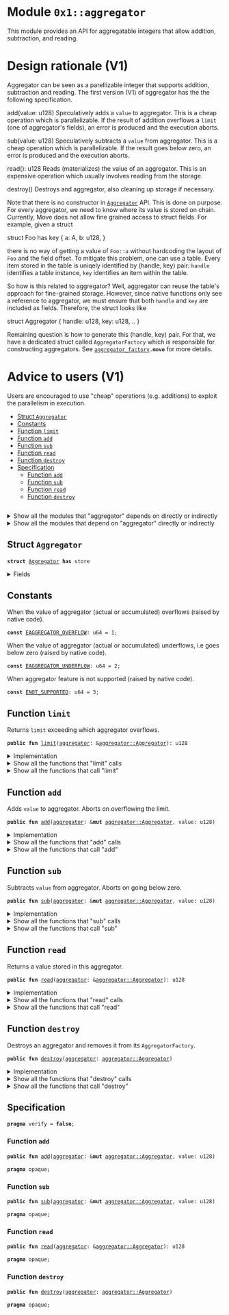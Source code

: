
<a name="0x1_aggregator"></a>

# Module `0x1::aggregator`

This module provides an API for aggregatable integers that allow addition,
subtraction, and reading.

Design rationale (V1)
=====================
Aggregator can be seen as a parellizable integer that supports addition,
subtraction and reading. The first version (V1) of aggregator has the
the following specification.

add(value: u128)
Speculatively adds a <code>value</code> to aggregator. This is a cheap operation
which is parallelizable. If the result of addition overflows a <code>limit</code>
(one of aggregator's fields), an error is produced and the execution
aborts.

sub(value: u128)
Speculatively subtracts a <code>value</code> from aggregator. This is a cheap
operation which is parallelizable. If the result goes below zero, an
error is produced and the execution aborts.

read(): u128
Reads (materializes) the value of an aggregator. This is an expensive
operation which usually involves reading from the storage.

destroy()
Destroys and aggregator, also cleaning up storage if necessary.

Note that there is no constructor in <code><a href="aggregator.md#0x1_aggregator_Aggregator">Aggregator</a></code> API. This is done on purpose.
For every aggregator, we need to know where its value is stored on chain.
Currently, Move does not allow fine grained access to struct fields. For
example, given a struct

struct Foo<A> has key {
a: A,
b: u128,
}

there is no way of getting a value of <code>Foo::a</code> without hardcoding the layout
of <code>Foo</code> and the field offset. To mitigate this problem, one can use a table.
Every item stored in the table is uniqely identified by (handle, key) pair:
<code>handle</code> identifies a table instance, <code>key</code> identifies an item within the table.

So how is this related to aggregator? Well, aggregator can reuse the table's
approach for fine-grained storage. However, since native functions only see a
reference to aggregator, we must ensure that both <code>handle</code> and <code>key</code> are
included as fields. Therefore, the struct looks like

struct Aggregator {
handle: u128,
key: u128,
..
}

Remaining question is how to generate this (handle, key) pair. For that, we have
a dedicated struct called <code>AggregatorFactory</code> which is responsible for constructing
aggregators. See <code><a href="aggregator_factory.md#0x1_aggregator_factory">aggregator_factory</a>.<b>move</b></code> for more details.

Advice to users (V1)
====================
Users are encouraged to use "cheap" operations (e.g. additions) to exploit the
parallelism in execution.


-  [Struct `Aggregator`](#0x1_aggregator_Aggregator)
-  [Constants](#@Constants_0)
-  [Function `limit`](#0x1_aggregator_limit)
-  [Function `add`](#0x1_aggregator_add)
-  [Function `sub`](#0x1_aggregator_sub)
-  [Function `read`](#0x1_aggregator_read)
-  [Function `destroy`](#0x1_aggregator_destroy)
-  [Specification](#@Specification_1)
    -  [Function `add`](#@Specification_1_add)
    -  [Function `sub`](#@Specification_1_sub)
    -  [Function `read`](#@Specification_1_read)
    -  [Function `destroy`](#@Specification_1_destroy)


<pre><code></code></pre>



<details>
<summary>Show all the modules that "aggregator" depends on directly or indirectly</summary>


![](img/aggregator_forward_dep.svg)


</details>

<details>
<summary>Show all the modules that depend on "aggregator" directly or indirectly</summary>


![](img/aggregator_backward_dep.svg)


</details>

<a name="0x1_aggregator_Aggregator"></a>

## Struct `Aggregator`



<pre><code><b>struct</b> <a href="aggregator.md#0x1_aggregator_Aggregator">Aggregator</a> <b>has</b> store
</code></pre>



<details>
<summary>Fields</summary>


<dl>
<dt>
<code>handle: <b>address</b></code>
</dt>
<dd>

</dd>
<dt>
<code>key: <b>address</b></code>
</dt>
<dd>

</dd>
<dt>
<code>limit: u128</code>
</dt>
<dd>

</dd>
</dl>


</details>

<a name="@Constants_0"></a>

## Constants


<a name="0x1_aggregator_EAGGREGATOR_OVERFLOW"></a>

When the value of aggregator (actual or accumulated) overflows (raised by native code).


<pre><code><b>const</b> <a href="aggregator.md#0x1_aggregator_EAGGREGATOR_OVERFLOW">EAGGREGATOR_OVERFLOW</a>: u64 = 1;
</code></pre>



<a name="0x1_aggregator_EAGGREGATOR_UNDERFLOW"></a>

When the value of aggregator (actual or accumulated) underflows, i.e goes below zero (raised by native code).


<pre><code><b>const</b> <a href="aggregator.md#0x1_aggregator_EAGGREGATOR_UNDERFLOW">EAGGREGATOR_UNDERFLOW</a>: u64 = 2;
</code></pre>



<a name="0x1_aggregator_ENOT_SUPPORTED"></a>

When aggregator feature is not supported (raised by native code).


<pre><code><b>const</b> <a href="aggregator.md#0x1_aggregator_ENOT_SUPPORTED">ENOT_SUPPORTED</a>: u64 = 3;
</code></pre>



<a name="0x1_aggregator_limit"></a>

## Function `limit`

Returns <code>limit</code> exceeding which aggregator overflows.


<pre><code><b>public</b> <b>fun</b> <a href="aggregator.md#0x1_aggregator_limit">limit</a>(<a href="aggregator.md#0x1_aggregator">aggregator</a>: &<a href="aggregator.md#0x1_aggregator_Aggregator">aggregator::Aggregator</a>): u128
</code></pre>



<details>
<summary>Implementation</summary>


<pre><code><b>public</b> <b>fun</b> <a href="aggregator.md#0x1_aggregator_limit">limit</a>(<a href="aggregator.md#0x1_aggregator">aggregator</a>: &<a href="aggregator.md#0x1_aggregator_Aggregator">Aggregator</a>): u128 {
    <a href="aggregator.md#0x1_aggregator">aggregator</a>.limit
}
</code></pre>



</details>

<details>
<summary>Show all the functions that "limit" calls</summary>


![](img/aggregator_limit_forward_call_graph.svg)


</details>

<details>
<summary>Show all the functions that call "limit"</summary>


![](img/aggregator_limit_backward_call_graph.svg)


</details>

<a name="0x1_aggregator_add"></a>

## Function `add`

Adds <code>value</code> to aggregator. Aborts on overflowing the limit.


<pre><code><b>public</b> <b>fun</b> <a href="aggregator.md#0x1_aggregator_add">add</a>(<a href="aggregator.md#0x1_aggregator">aggregator</a>: &<b>mut</b> <a href="aggregator.md#0x1_aggregator_Aggregator">aggregator::Aggregator</a>, value: u128)
</code></pre>



<details>
<summary>Implementation</summary>


<pre><code><b>public</b> <b>native</b> <b>fun</b> <a href="aggregator.md#0x1_aggregator_add">add</a>(<a href="aggregator.md#0x1_aggregator">aggregator</a>: &<b>mut</b> <a href="aggregator.md#0x1_aggregator_Aggregator">Aggregator</a>, value: u128);
</code></pre>



</details>

<details>
<summary>Show all the functions that "add" calls</summary>


![](img/aggregator_add_forward_call_graph.svg)


</details>

<details>
<summary>Show all the functions that call "add"</summary>


![](img/aggregator_add_backward_call_graph.svg)


</details>

<a name="0x1_aggregator_sub"></a>

## Function `sub`

Subtracts <code>value</code> from aggregator. Aborts on going below zero.


<pre><code><b>public</b> <b>fun</b> <a href="aggregator.md#0x1_aggregator_sub">sub</a>(<a href="aggregator.md#0x1_aggregator">aggregator</a>: &<b>mut</b> <a href="aggregator.md#0x1_aggregator_Aggregator">aggregator::Aggregator</a>, value: u128)
</code></pre>



<details>
<summary>Implementation</summary>


<pre><code><b>public</b> <b>native</b> <b>fun</b> <a href="aggregator.md#0x1_aggregator_sub">sub</a>(<a href="aggregator.md#0x1_aggregator">aggregator</a>: &<b>mut</b> <a href="aggregator.md#0x1_aggregator_Aggregator">Aggregator</a>, value: u128);
</code></pre>



</details>

<details>
<summary>Show all the functions that "sub" calls</summary>


![](img/aggregator_sub_forward_call_graph.svg)


</details>

<details>
<summary>Show all the functions that call "sub"</summary>


![](img/aggregator_sub_backward_call_graph.svg)


</details>

<a name="0x1_aggregator_read"></a>

## Function `read`

Returns a value stored in this aggregator.


<pre><code><b>public</b> <b>fun</b> <a href="aggregator.md#0x1_aggregator_read">read</a>(<a href="aggregator.md#0x1_aggregator">aggregator</a>: &<a href="aggregator.md#0x1_aggregator_Aggregator">aggregator::Aggregator</a>): u128
</code></pre>



<details>
<summary>Implementation</summary>


<pre><code><b>public</b> <b>native</b> <b>fun</b> <a href="aggregator.md#0x1_aggregator_read">read</a>(<a href="aggregator.md#0x1_aggregator">aggregator</a>: &<a href="aggregator.md#0x1_aggregator_Aggregator">Aggregator</a>): u128;
</code></pre>



</details>

<details>
<summary>Show all the functions that "read" calls</summary>


![](img/aggregator_read_forward_call_graph.svg)


</details>

<details>
<summary>Show all the functions that call "read"</summary>


![](img/aggregator_read_backward_call_graph.svg)


</details>

<a name="0x1_aggregator_destroy"></a>

## Function `destroy`

Destroys an aggregator and removes it from its <code>AggregatorFactory</code>.


<pre><code><b>public</b> <b>fun</b> <a href="aggregator.md#0x1_aggregator_destroy">destroy</a>(<a href="aggregator.md#0x1_aggregator">aggregator</a>: <a href="aggregator.md#0x1_aggregator_Aggregator">aggregator::Aggregator</a>)
</code></pre>



<details>
<summary>Implementation</summary>


<pre><code><b>public</b> <b>native</b> <b>fun</b> <a href="aggregator.md#0x1_aggregator_destroy">destroy</a>(<a href="aggregator.md#0x1_aggregator">aggregator</a>: <a href="aggregator.md#0x1_aggregator_Aggregator">Aggregator</a>);
</code></pre>



</details>

<details>
<summary>Show all the functions that "destroy" calls</summary>


![](img/aggregator_destroy_forward_call_graph.svg)


</details>

<details>
<summary>Show all the functions that call "destroy"</summary>


![](img/aggregator_destroy_backward_call_graph.svg)


</details>

<a name="@Specification_1"></a>

## Specification



<pre><code><b>pragma</b> verify = <b>false</b>;
</code></pre>



<a name="@Specification_1_add"></a>

### Function `add`


<pre><code><b>public</b> <b>fun</b> <a href="aggregator.md#0x1_aggregator_add">add</a>(<a href="aggregator.md#0x1_aggregator">aggregator</a>: &<b>mut</b> <a href="aggregator.md#0x1_aggregator_Aggregator">aggregator::Aggregator</a>, value: u128)
</code></pre>




<pre><code><b>pragma</b> opaque;
</code></pre>



<a name="@Specification_1_sub"></a>

### Function `sub`


<pre><code><b>public</b> <b>fun</b> <a href="aggregator.md#0x1_aggregator_sub">sub</a>(<a href="aggregator.md#0x1_aggregator">aggregator</a>: &<b>mut</b> <a href="aggregator.md#0x1_aggregator_Aggregator">aggregator::Aggregator</a>, value: u128)
</code></pre>




<pre><code><b>pragma</b> opaque;
</code></pre>



<a name="@Specification_1_read"></a>

### Function `read`


<pre><code><b>public</b> <b>fun</b> <a href="aggregator.md#0x1_aggregator_read">read</a>(<a href="aggregator.md#0x1_aggregator">aggregator</a>: &<a href="aggregator.md#0x1_aggregator_Aggregator">aggregator::Aggregator</a>): u128
</code></pre>




<pre><code><b>pragma</b> opaque;
</code></pre>



<a name="@Specification_1_destroy"></a>

### Function `destroy`


<pre><code><b>public</b> <b>fun</b> <a href="aggregator.md#0x1_aggregator_destroy">destroy</a>(<a href="aggregator.md#0x1_aggregator">aggregator</a>: <a href="aggregator.md#0x1_aggregator_Aggregator">aggregator::Aggregator</a>)
</code></pre>




<pre><code><b>pragma</b> opaque;
</code></pre>


[move-book]: https://move-language.github.io/move/introduction.html
